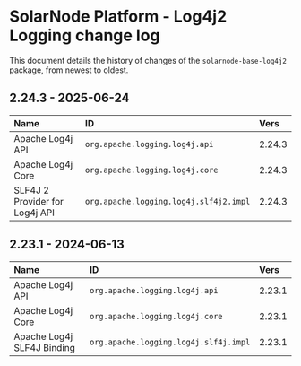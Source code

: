 # SolarNode Platform - Log4j2 Logging change log

This document details the history of changes of the `solarnode-base-log4j2` package, from newest to
oldest.

## 2.24.3 - 2025-06-24

| Name                           | ID                                     | Vers   |
|:-------------------------------|:---------------------------------------|:-------|
| Apache Log4j API               | `org.apache.logging.log4j.api`         | 2.24.3 |
| Apache Log4j Core              | `org.apache.logging.log4j.core`        | 2.24.3 |
| SLF4J 2 Provider for Log4j API | `org.apache.logging.log4j.slf4j2.impl` | 2.24.3 |

## 2.23.1 - 2024-06-13

| Name                       | ID                                    | Vers   |
|:---------------------------|:--------------------------------------|:-------|
| Apache Log4j API           | `org.apache.logging.log4j.api`        | 2.23.1 |
| Apache Log4j Core          | `org.apache.logging.log4j.core`       | 2.23.1 |
| Apache Log4j SLF4J Binding | `org.apache.logging.log4j.slf4j.impl` | 2.23.1 |
